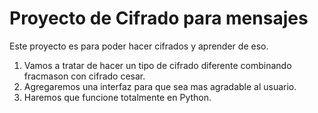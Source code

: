 # Proyecto de Cifrado para mensajes

Este proyecto es para poder hacer cifrados y aprender de eso.
1. Vamos a tratar de hacer un tipo de cifrado diferente combinando fracmason con cifrado cesar.
2. Agregaremos una interfaz para que sea mas agradable al usuario.
3. Haremos que funcione totalmente en Python.